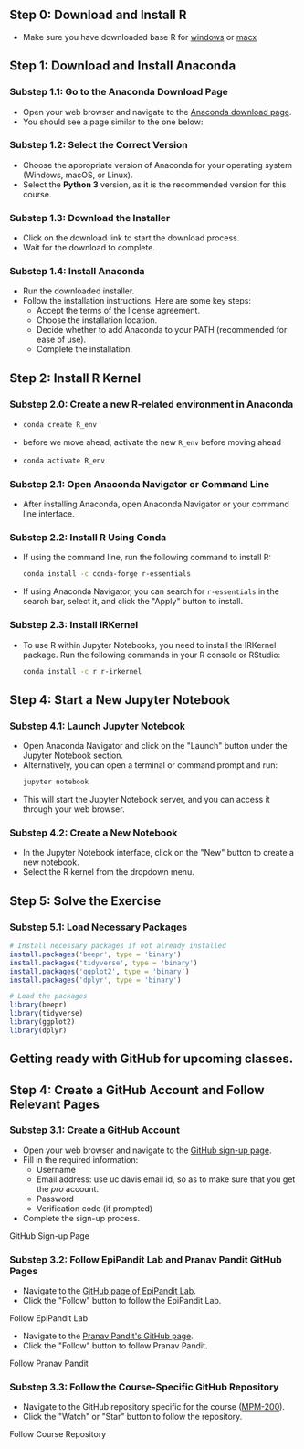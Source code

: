 ## Step 0: Download and Install R
- Make sure you have downloaded base R for [windows](https://cran.r-project.org/bin/windows/base/) or [macx](https://cran.r-project.org/bin/macosx/)

## Step 1: Download and Install Anaconda
### Substep 1.1: Go to the Anaconda Download Page
- Open your web browser and navigate to the [Anaconda download page](https://www.anaconda.com/products/distribution).
- You should see a page similar to the one below:

### Substep 1.2: Select the Correct Version
- Choose the appropriate version of Anaconda for your operating system (Windows, macOS, or Linux).
- Select the **Python 3** version, as it is the recommended version for this course.

### Substep 1.3: Download the Installer
- Click on the download link to start the download process.
- Wait for the download to complete.

### Substep 1.4: Install Anaconda
- Run the downloaded installer.
- Follow the installation instructions. Here are some key steps:
  - Accept the terms of the license agreement.
  - Choose the installation location.
  - Decide whether to add Anaconda to your PATH (recommended for ease of use).
  - Complete the installation.

## Step 2: Install R Kernel
### Substep 2.0: Create a new R-related environment in Anaconda
- ```bash
  conda create R_env
  ```
- before we move ahead, activate the new `R_env` before moving ahead
- ```bash
  conda activate R_env
  ```

### Substep 2.1: Open Anaconda Navigator or Command Line
- After installing Anaconda, open Anaconda Navigator or your command line interface.

### Substep 2.2: Install R Using Conda
- If using the command line, run the following command to install R:
  ```bash
  conda install -c conda-forge r-essentials
  ```
- If using Anaconda Navigator, you can search for `r-essentials` in the search bar, select it, and click the "Apply" button to install.

### Substep 2.3: Install IRKernel
- To use R within Jupyter Notebooks, you need to install the IRKernel package. Run the following commands in your R console or RStudio:
  ```bash
  conda install -c r r-irkernel
  ```

## Step 4: Start a New Jupyter Notebook
### Substep 4.1: Launch Jupyter Notebook
- Open Anaconda Navigator and click on the "Launch" button under the Jupyter Notebook section.
- Alternatively, you can open a terminal or command prompt and run:
  ```bash
  jupyter notebook
  ```
- This will start the Jupyter Notebook server, and you can access it through your web browser.

### Substep 4.2: Create a New Notebook
- In the Jupyter Notebook interface, click on the "New" button to create a new notebook.
- Select the R kernel from the dropdown menu.

## Step 5: Solve the Exercise
### Substep 5.1: Load Necessary Packages
```R
# Install necessary packages if not already installed
install.packages('beepr', type = 'binary')
install.packages('tidyverse', type = 'binary')
install.packages('ggplot2', type = 'binary')
install.packages('dplyr', type = 'binary')

# Load the packages
library(beepr)
library(tidyverse)
library(ggplot2)
library(dplyr)
```

## Getting ready with GitHub for upcoming classes.
## Step 4: Create a GitHub Account and Follow Relevant Pages
### Substep 3.1: Create a GitHub Account
- Open your web browser and navigate to the [GitHub sign-up page](https://github.com/join).
- Fill in the required information:
  - Username
  - Email address: use uc davis email id, so as to make sure that you get the _pro_ account.
  - Password
  - Verification code (if prompted)
- Complete the sign-up process.

 GitHub Sign-up Page

### Substep 3.2: Follow EpiPandit Lab and Pranav Pandit GitHub Pages
- Navigate to the [GitHub page of EpiPandit Lab](https://github.com/EpiPandit).
- Click the "Follow" button to follow the EpiPandit Lab.

 Follow EpiPandit Lab

- Navigate to the [Pranav Pandit's GitHub page](https://github.com/PanditPranav).
- Click the "Follow" button to follow Pranav Pandit.

 Follow Pranav Pandit

### Substep 3.3: Follow the Course-Specific GitHub Repository
- Navigate to the GitHub repository specific for the course ([MPM-200](https://github.com/EpiPandit/MPM_200/tree/main)).
- Click the "Watch" or "Star" button to follow the repository.

 Follow Course Repository

